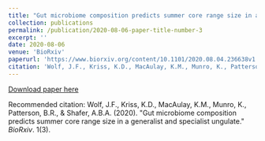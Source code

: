 ```yaml
---
title: "Gut microbiome composition predicts summer core range size in a generalist and specialist ungulate "
collection: publications
permalink: /publication/2020-08-06-paper-title-number-3
excerpt: ''
date: 2020-08-06
venue: 'BioRxiv'
paperurl: 'https://www.biorxiv.org/content/10.1101/2020.08.04.236638v1'
citation: 'Wolf, J.F., Kriss, K.D., MacAulay, K.M., Munro, K., Patterson, B.R., & Shafer, A.B.A. (2020). &quot;Gut microbiome composition predicts summer core range size in a generalist and specialist ungulate; <i>BioRxiv</i>. 1(3).'
---
```


[Download paper here](http://jwolfbio.github.io/GeneticsJesse.github.io/files/paper3.pdf)

Recommended citation: Wolf, J.F., Kriss, K.D., MacAulay, K.M., Munro, K., Patterson, B.R., & Shafer, A.B.A. (2020). "Gut microbiome composition predicts summer core range size in a generalist and specialist ungulate." <i>BioRxiv</i>. 1(3).
